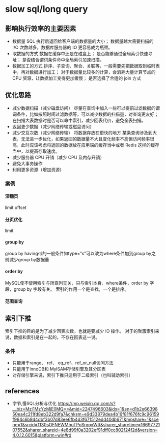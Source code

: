 # slow sql/long query

## 影响执行效率的主要因素

- 数据量
    SQL 执行后返回给客户端的数据量的大小；
    数据量越大需要扫描的 I/O 次数越多，数据库服务器的 IO 更容易成为瓶颈。
- 取数据的方式
    数据在缓存中还是在磁盘上；
    是否能够通过全局索引快速寻址；
    是否结合谓词条件命中全局索引加速扫描。
- 数据加工的方式
    排序、子查询、聚合、关联等，一般需要先把数据取到临时表中，再对数据进行加工；
    对于数据量比较多的计算，会消耗大量计算节点的 CPU 资源，让数据加工变得更加缓慢；
    是否选择了合适的 join 方式

## 优化思路

- 减少数据扫描（减少磁盘访问）
    尽量在查询中加入一些可以提前过滤数据的谓词条件，比如按照时间过滤数据等，可以减少数据的扫描量，对查询更友好；
    在扫描大表数据时是否可以命中索引，减少回表代价，避免全表扫描。
- 返回更少数据（减少网络传输或磁盘访问）
- 减少交互次数（减少网络传输）
    将数据存放在更快的地方
    某条查询涉及到大表，无法进一步优化，如果返回的数据量不大且变化频率不高但访问频率很高，此时应该考虑将返回的数据放在应用端的缓存当中或者 Redis 这样的缓存当中，以提高存取速度。
- 减少服务器 CPU 开销（减少 CPU 及内存开销）
- 避免大事务操作
- 利用更多资源（增加资源）

### 案例

#### 深翻页

limit offset

#### 分页优化

limit

#### group by

group by having带的一般条件如type="s"可以改为where条件加到group by之前减少group by数据量

#### order by

MySQL使不使用索引与所查列无关，只与索引本身，where条件，order by 字段，group by 字段有关。
索引的作用一个是查找，一个是排序。

#### 范围查询

## 索引下推

索引下推的目的是为了减少回表次数，也就是要减少 IO 操作。
对于的聚簇索引来说，数据和索引是在一起的，不存在回表这一说。

### 条件

- 只能用于range、 ref、 eq_ref、ref_or_null访问方法
- 只能用于InnoDB和 MyISAM存储引擎及其分区表
- 对存储引擎来说，索引下推只适用于二级索引（也叫辅助索引）

## references

- 字节,慢SQL分析与优化 <https://mp.weixin.qq.com/s?__biz=MzI1MzYzMjE0MQ==&mid=2247496603&idx=1&sn=d1b2e6639850ea4c211fd8eb322d9fa7&chksm=e9d33879dea4b16f81f676fc9c96159f994c6b8d4dbf3b07d83ee6fb4d3f671512edd40db671&mpshare=1&scene=1&srcid=1130sOFNEWMhuTPoSrqpxWtt&sharer_sharetime=1669772107552&sharer_shareid=4e8d99f0a3202ef91dff0cc802f24f2d&version=4.0.12.6015&platform=win#rd>
